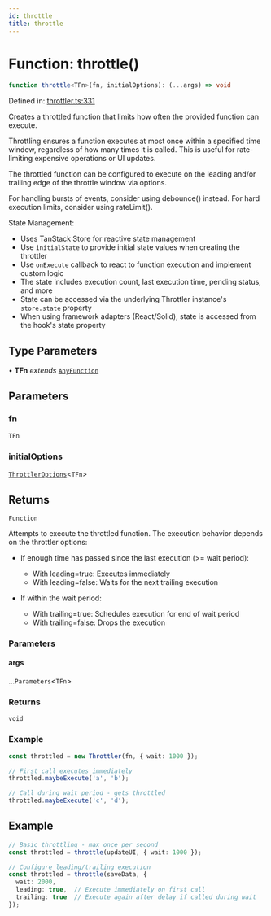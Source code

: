 ```yaml
---
id: throttle
title: throttle
---
```


<!-- DO NOT EDIT: this page is autogenerated from the type comments -->

# Function: throttle()

```ts
function throttle<TFn>(fn, initialOptions): (...args) => void
```

Defined in: [throttler.ts:331](https://github.com/TanStack/pacer/blob/main/packages/pacer/src/throttler.ts#L331)

Creates a throttled function that limits how often the provided function can execute.

Throttling ensures a function executes at most once within a specified time window,
regardless of how many times it is called. This is useful for rate-limiting
expensive operations or UI updates.

The throttled function can be configured to execute on the leading and/or trailing
edge of the throttle window via options.

For handling bursts of events, consider using debounce() instead. For hard execution
limits, consider using rateLimit().

State Management:
- Uses TanStack Store for reactive state management
- Use `initialState` to provide initial state values when creating the throttler
- Use `onExecute` callback to react to function execution and implement custom logic
- The state includes execution count, last execution time, pending status, and more
- State can be accessed via the underlying Throttler instance's `store.state` property
- When using framework adapters (React/Solid), state is accessed from the hook's state property

## Type Parameters

• **TFn** *extends* [`AnyFunction`](../../type-aliases/anyfunction.md)

## Parameters

### fn

`TFn`

### initialOptions

[`ThrottlerOptions`](../../interfaces/throttleroptions.md)\<`TFn`\>

## Returns

`Function`

Attempts to execute the throttled function. The execution behavior depends on the throttler options:

- If enough time has passed since the last execution (>= wait period):
  - With leading=true: Executes immediately
  - With leading=false: Waits for the next trailing execution

- If within the wait period:
  - With trailing=true: Schedules execution for end of wait period
  - With trailing=false: Drops the execution

### Parameters

#### args

...`Parameters`\<`TFn`\>

### Returns

`void`

### Example

```ts
const throttled = new Throttler(fn, { wait: 1000 });

// First call executes immediately
throttled.maybeExecute('a', 'b');

// Call during wait period - gets throttled
throttled.maybeExecute('c', 'd');
```

## Example

```ts
// Basic throttling - max once per second
const throttled = throttle(updateUI, { wait: 1000 });

// Configure leading/trailing execution
const throttled = throttle(saveData, {
  wait: 2000,
  leading: true,  // Execute immediately on first call
  trailing: true  // Execute again after delay if called during wait
});
```
